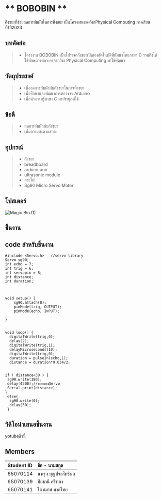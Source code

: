 # ** **BOBOBIN** **
ถึงขยะที่ช่วยลดการสัมผัสในการทิ้งขยะ เป็นโครงงานของวิชาPhysical Computing ภาคเรียนที่1ปี2023

## บทคัดย่อ
> * โครงงาน BOBOBIN เป็นโปรเจคถังขยะเปิดเองอัตโนมัติที่พัมนาโดยภาษา C รวมถึงได้ใช้ทักษะกรต่อวงจรจากวิชา Physical Computing มาใช้พัฒนา
## วัตถุประสงค์
> * เพื่อลดการสัมผัสกับถังขยะในการทิ้งขยะ
> * เพื่อศึกษาและพัฒนาการต่อวงจร Arduino
> * เพื่อนำความรู้ภาษา C มาประยุกต์ใช้
## ข้อดี
> * ลดการสัมผัสกับถังขยะ
> * เพิ่มความสะดวกสบาย

## อุปกรณ์
> * ถังขยะ
> * breadboard
> * arduno uno
> * ultrasonic module
> * สายไฟ
> * Sg90 Micro Servo Motor
## โปสเตอร์
![Magic Bin (1)](https://github.com/Bobby715623/ProjectPhyCom/assets/118421368/3eae151c-c883-41e2-9a98-1da7d5a639bc)


## ชิ้นงาน
## code สำหรับชิ้นงาน
```
#include <Servo.h>   //servo library
Servo sg90;  
int echo = 7;   
int trig = 6;    
int servopin = 8;
int distance;
int duration;



void setup() {       
    sg90.attach(8);
    pinMode(trig, OUTPUT);  
    pinMode(echo, INPUT);  
  
} 


void loop() {
  digitalWrite(trig,0);
  delay(2);
  digitalWrite(trig,1);
  delayMicroseconds(10);
  digitalWrite(trig,0); 
  duration = pulseIn(echo,1);
  distance = duration*0.034/2;

  
if ( distance<30 ) {   
 sg90.write(180);    
 delay(4500);//ระยะของServo
 Serial.print(distance);
}
 else{
  sg90.write(0);
  delay(50);
 }
```

## วิดิโอนำเสนอชิ้นงาน
yotubeลิ้วนี้

## Members
| Student ID | ชื่อ - นามสกุล |
| :--------  | :-------- |
|   65070114 |   นพรุจ บุญประสิทธิผล |
|   65070139 |   ปิยธานี ศรีทอง   |
|   65070141 |   ไผทมาศ มาดไทย  |]

